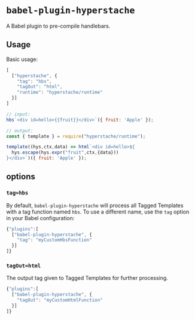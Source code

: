 # `babel-plugin-hyperstache`

A Babel plugin to pre-compile handlebars.

## Usage

Basic usage:

```js
[
  ["hyperstache", {
    "tag": "hbs",
    "tagOut": "html",
    "runtime": "hyperstache/runtime"
  }]
]
```

```js
// input:
hbs`<div id=hello>{{fruit}}</div>`({ fruit: 'Apple' });

// output:
const { template } = require("hyperstache/runtime");

template((hys,ctx,data) => html`<div id=hello>${
  hys.escape(hys.expr("fruit",ctx,{data}))
}</div>`)({ fruit: 'Apple' });
```

## options

### `tag=hbs`

By default, `babel-plugin-hyperstache` will process all Tagged Templates with a tag function named `hbs`. To use a different name, use the `tag` option in your Babel configuration:

```js
{"plugins":[
  ["babel-plugin-hyperstache", {
    "tag": "myCustomHbsFunction"
  }]
]}
```

### `tagOut=html`

The output tag given to Tagged Templates for further processing.

```js
{"plugins":[
  ["babel-plugin-hyperstache", {
    "tagOut": "myCustomHtmlFunction"
  }]
]}
```
